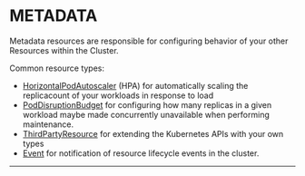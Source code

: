 # <strong>METADATA</strong>

Metadata resources are responsible for configuring behavior of your other Resources within the Cluster.

Common resource types:

- [HorizontalPodAutoscaler](#horizontalpodautoscaler-v1) (HPA) for automatically scaling the replicacount of your workloads in response to load
- [PodDisruptionBudget](#poddisruptionbudget-v1alpha1) for configuring how many replicas in a given workload maybe made concurrently unavailable when performing maintenance.
- [ThirdPartyResource](#thirdpartyresource-v1beta1) for extending the Kubernetes APIs with your own types
- [Event](#event-v1) for notification of resource lifecycle events in the cluster.

------------
